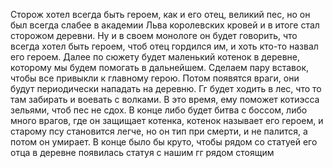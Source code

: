 Сторож хотел всегда быть героем, как и его отец, великий пес, но он был всегда слабее в академии Льва королевских кровей и в итоге стал сторожом деревни. Ну и в своем монологе он будет говорить, что всегда хотел быть героем, чтоб отец гордился им, и хоть кто-то назвал его героем.
Далее по сюжету будет маленький котенок в деревне, которому мы будем помогать в дальнейшем.
Сделаем пару вставок, чтобы все привыкли к главному герою.
Потом появятся враги, они будут периодически нападать на деревню.
Гг будет ходить в лес, что то там забирать и воевать с волками. В это время, ему поможет котиэсса зельями, чтоб пес не сдох.
В конце либо будет битва с боссом, либо много врагов, где он защищает котенка, котенок называет его героем, и старому псу становится легче, но он тип при смерти, и не палится, а потом он умирает.
В конце было бы круто, чтобы рядом со статуей его отца в деревне появилась статуя с нашим гг рядом стоящим

